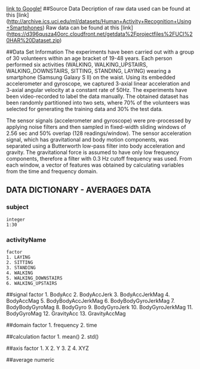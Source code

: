 [link to Google!](http://google.com)
##Source Data
Decription of raw data used can be found at this [link] (http://archive.ics.uci.edu/ml/datasets/Human+Activity+Recognition+Using+Smartphones)
Raw data can be found at this [link] (https://d396qusza40orc.cloudfront.net/getdata%2Fprojectfiles%2FUCI%20HAR%20Dataset.zip)

##Data Set Information
The experiments have been carried out with a group of 30 volunteers within an age bracket of 19-48 years. Each person performed six activities (WALKING, WALKING_UPSTAIRS, WALKING_DOWNSTAIRS, SITTING, STANDING, LAYING) wearing a smartphone (Samsung Galaxy S II) on the waist. Using its embedded accelerometer and gyroscope, we captured 3-axial linear acceleration and 3-axial angular velocity at a constant rate of 50Hz. The experiments have been video-recorded to label the data manually. The obtained dataset has been randomly partitioned into two sets, where 70% of the volunteers was selected for generating the training data and 30% the test data.

The sensor signals (accelerometer and gyroscope) were pre-processed by applying noise filters and then sampled in fixed-width sliding windows of 2.56 sec and 50% overlap (128 readings/window). The sensor acceleration signal, which has gravitational and body motion components, was separated using a Butterworth low-pass filter into body acceleration and gravity. The gravitational force is assumed to have only low frequency components, therefore a filter with 0.3 Hz cutoff frequency was used. From each window, a vector of features was obtained by calculating variables from the time and frequency domain.
 

 ## DATA DICTIONARY - AVERAGES DATA

### subject
	integer
	1:30
	
### activityName
	factor
	1. LAYING
	2. SITTING
	3. STANDING
	4. WALKING
	5. WALKING_DOWNSTAIRS
	6. WALKING_UPSTAIRS
	
##signal
	factor
	1. BodyAcc
	2. BodyAccJerk
	3. BodyAccJerkMag
	4. BodyAccMag
	5. BodyBodyAccJerkMag
	6. BodyBodyGyroJerkMag
	7. BodyBodyGyroMag
	8. BodyGyro
	9. BodyGyroJerk
	10. BodyGyroJerkMag
	11. BodyGyroMag
	12. GravityAcc
	13. GravityAccMag
	
##domain
	factor
	1. frequency
	2. time
	
##calculation
	factor
	1. mean()
	2. std()
	
##axis
	factor
	1. X
	2. Y
	3. Z
	4. XYZ
	
##average
	numeric
